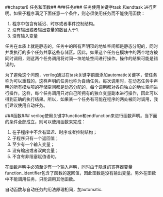 ##chapter8 任务和函数##
###任务###
任务使用关键字task 和endtask 进行声明。如果子程序满足下面任意一个条件，则必须使用任务而不能使用函数：

1. 程序中包含有延迟、时序或者事件控制结构。
2. 没有输出或者输出变量的数目大于1.
3. 没有输入变量

任务在本质上就是静态的，任务中的所有声明项的地址空间都是静态分配的，同时并发执行的多个任务共享这些存储区。因此，如果这个任务在模块中的两个地方被同时调用，则这两个任务调用将对同一块地址空间进行操作。操作的结果可能是错误的。

为了避免这个问题，verilog通过在task关键字前面添加automatic关键字，使任务称为可以重载的，这样声明的任务也称为自动任务。每次调用时，在动态任务中声明的所有模块项的存储空间都是动态分配的，每个调用都对各自独立的地址空间进行操作。这样，每个任务调用只对自己所拥有的独立变量副本进行操作，因此可以得到正确的执行结果。所以，如果某一个任务有可能在程序的两处被同时调用，我们建议使用自动任务。

###函数###
verilog使用关键字function和endfunction来进行函数声明。当下面的条件全部成立，则可以使用函数来完成：

1. 在子程序中不含有延迟、时序或者控制结构；
2. 子程序只有一个返回值；
3. 至少有一个输入变量；
4. 没有输出或者双向变量；
5. 不含有非阻塞赋值语句。

在函数声明中必须至少有一个输入声明，同时由于隐含的寄存器变量function_identifier包含了函数的返回值，因此函数是没有输出变量。另外在函数中不能调用任务，只能调用其他函数。

自动函数与自动任务的用法原理相同，加automatic.


